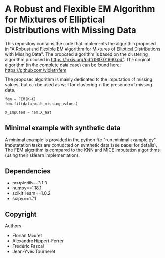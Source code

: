 # A Robust and Flexible EM Algorithm for Mixtures of Elliptical Distributions with Missing Data

This repository contains the code that implements the algorithm proposed in "A Robust and Flexible EM Algorithm for Mixtures of Elliptical Distributions with Missing Data". The proposed algorithm is based on the clustering algorithm proposed in  https://arxiv.org/pdf/1907.01660.pdf. The original algorithm (in the complete data case) can be found here: https://github.com/violetr/fem 

The proposed algorithm is mainly dedicated to the imputation of missing values, but can be used as well for clustering in the presence of missing data.

```python
fem = FEM(K=K)
fem.fit(data_with_missing_values)

X_imputed = fem.X_hat
```
## Minimal example with synthetic data

A minimal example is provided in the python file "run minimal example.py". Imputatation tasks are conudcted on synthetic data (see paper for details). The FEM algorithm is compared to the KNN and MICE imputation algorithms (using their sklearn implementation).

## Dependencies

- matplotlib==3.1.3
- numpy==1.18.1
- scikit_learn==1.0.2
- scipy==1.7.1

## Copyright

Authors

- Florian Mouret
- Alexandre Hippert-Ferrer
- Frédéric Pascal
- Jean-Yves Tourneret
